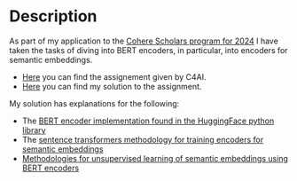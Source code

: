 # Description
As part of my application to the [Cohere Scholars program for 2024](https://txt.cohere.com/c4ai-scholars-program/) I have taken the tasks of diving into BERT encoders, in particular, into encoders for semantic embeddings.

- [Here](https://github.com/juancitotrucupey/C4AI-2024-scholars-program-take-home/blob/main/take_home_assignment.ipynb) you can find the assignement given by C4AI.
- [Here](https://github.com/juancitotrucupey/C4AI-2024-scholars-program-take-home/blob/main/my_solution.ipynb) you can find my solution to the assignment.

My solution has explanations for the following:
- The [BERT encoder implementation found in the HuggingFace python library](https://github.com/huggingface/transformers/tree/main/src/transformers/models/bert)
- The [sentence transformers methodology for training encoders for semantic embeddings](https://arxiv.org/abs/1908.10084)
- [Methodologies for unsupervised learning of semantic embeddings using BERT encoders](https://www.sbert.net/examples/unsupervised_learning/README.html) 
